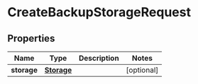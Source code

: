 
# CreateBackupStorageRequest

## Properties
Name | Type | Description | Notes
------------ | ------------- | ------------- | -------------
**storage** | [**Storage**](Storage.md) |  |  [optional]



